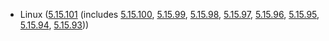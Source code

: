 - Linux ([5.15.101](https://lwn.net/Articles/925939) (includes [5.15.100](https://lwn.net/Articles/925913), [5.15.99](https://lwn.net/Articles/925844), [5.15.98](https://lwn.net/Articles/925080), [5.15.97](https://lwn.net/Articles/925064), [5.15.96](https://lwn.net/Articles/924441), [5.15.95](https://lwn.net/Articles/924073), [5.15.94](https://lwn.net/Articles/923308), [5.15.93](https://lwn.net/Articles/922814)))
